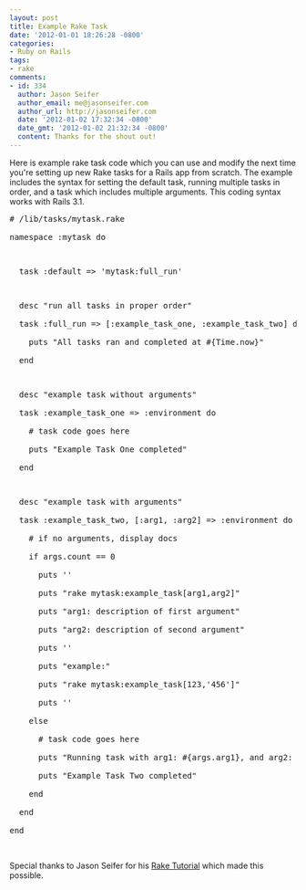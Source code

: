 ```yaml
---
layout: post
title: Example Rake Task
date: '2012-01-01 18:26:28 -0800'
categories:
- Ruby on Rails
tags:
- rake
comments:
- id: 334
  author: Jason Seifer
  author_email: me@jasonseifer.com
  author_url: http://jasonseifer.com
  date: '2012-01-02 17:32:34 -0800'
  date_gmt: '2012-01-02 21:32:34 -0800'
  content: Thanks for the shout out!
---
```

<p>Here is example rake task code which you can use and modify the next time you're setting up new Rake tasks for a Rails app from scratch. The example includes the syntax for setting the default task, running multiple tasks in order, and a task which includes multiple arguments. This coding syntax works with Rails 3.1.</p>
<pre class="brush:rails"># /lib/tasks/mytask.rake<br />
namespace :mytask do</p>
<p>  task :default => 'mytask:full_run'</p>
<p>  desc "run all tasks in proper order"<br />
  task :full_run => [:example_task_one, :example_task_two] do<br />
    puts "All tasks ran and completed at #{Time.now}"<br />
  end</p>
<p>  desc "example task without arguments"<br />
  task :example_task_one => :environment do<br />
    # task code goes here<br />
    puts "Example Task One completed"<br />
  end</p>
<p>  desc "example task with arguments"<br />
  task :example_task_two, [:arg1, :arg2] => :environment do |t, args|<br />
    # if no arguments, display docs<br />
    if args.count == 0<br />
      puts ''<br />
      puts "rake mytask:example_task[arg1,arg2]"<br />
      puts "arg1: description of first argument"<br />
      puts "arg2: description of second argument"<br />
      puts ''<br />
      puts "example:"<br />
      puts "rake mytask:example_task[123,'456']"<br />
      puts ''<br />
    else<br />
      # task code goes here<br />
      puts "Running task with arg1: #{args.arg1}, and arg2: #{args.arg2}"<br />
      puts "Example Task Two completed"<br />
    end<br />
  end<br />
end</pre><br />
Special thanks to Jason Seifer for his <a href="http://jasonseifer.com/2010/04/06/rake-tutorial" target="_blank">Rake Tutorial</a> which made this possible.</p>
